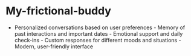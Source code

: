 # My-frictional-buddy
- Personalized conversations based on user preferences - Memory of past interactions and important dates - Emotional support and daily check-ins - Custom responses for different moods and situations - Modern, user-friendly interface
